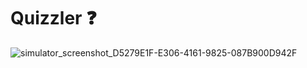 

# Quizzler ❓
![simulator_screenshot_D5279E1F-E306-4161-9825-087B900D942F](https://user-images.githubusercontent.com/90631432/182018215-c15d2160-e607-452c-88ae-a457936a5168.png)
